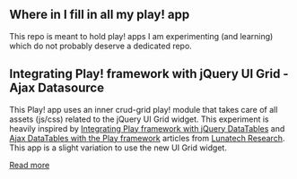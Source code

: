 Where in I fill in all my play! app
-----------------------------------

This repo is meant to hold play! apps I am experimenting (and learning) which do not probably deserve a dedicated repo.

## Integrating Play! framework with jQuery UI Grid - Ajax Datasource


This Play! app uses an inner crud-grid play! module that takes care of all assets (js/css) related to the jQuery UI Grid widget. This experiment is heavily inspired by [Integrating Play framework with jQuery DataTables](//www.lunatech-research.com/archives/2011/01/28/playframework-jquery-datatables) and [Ajax DataTables with the Play framework](//www.lunatech-research.com/archives/2011/02/07/ajax-datatables-playframework) articles from [Lunatech Research](//www.lunatech-research.com/editorials/tags/play). This app is a slight variation to use the new UI Grid widget.

[Read more](//github.com/MkLabs/play-apps/tree/master/grid)
